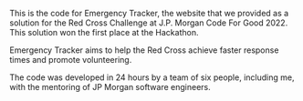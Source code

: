 This is the code for Emergency Tracker, the website that we provided as a solution for the Red Cross Challenge at J.P. Morgan Code For Good 2022. This solution won the first place at the Hackathon.

Emergency Tracker aims to help the Red Cross achieve faster response times and promote volunteering.

The code was developed in 24 hours by a team of six people, including me, with the mentoring of JP Morgan software engineers.
